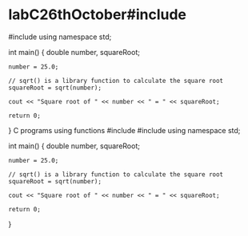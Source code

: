 # labC26thOctober#include <iostream>
#include <cmath>
using namespace std;

int main() {
    double number, squareRoot;
    
    number = 25.0;

    // sqrt() is a library function to calculate the square root
    squareRoot = sqrt(number);

    cout << "Square root of " << number << " = " << squareRoot;

    return 0;
}
C programs using functions
#include <iostream>
#include <cmath>
using namespace std;

int main() {
    double number, squareRoot;
    
    number = 25.0;

    // sqrt() is a library function to calculate the square root
    squareRoot = sqrt(number);

    cout << "Square root of " << number << " = " << squareRoot;

    return 0;
}
